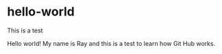 # hello-world
This is a test

Hello world!
My name is Ray and this is a test to learn how Git Hub works.
